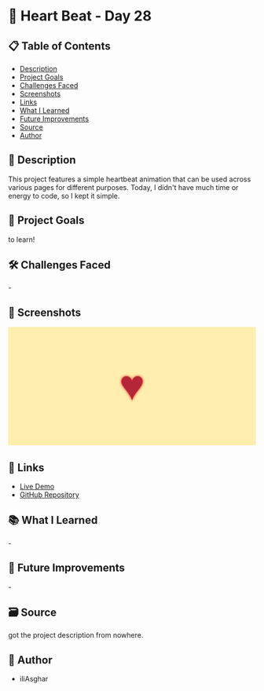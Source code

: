 # 🚀 Heart Beat - Day 28

## 📋 Table of Contents

- [Description](#📖-description)
- [Project Goals](#🎯-project-goals)
- [Challenges Faced](#🛠-challenges-faced)
- [Screenshots](#📸-screenshots)
- [Links](#🔗-links)
- [What I Learned](#📚-what-i-learned)
- [Future Improvements](#🚀-future-improvements)
- [Source](#🗃️-source)
- [Author](#👤-author)

## 📖 Description

This project features a simple heartbeat animation that can be used across various pages for different purposes. Today, I didn't have much time or energy to code, so I kept it simple.

## 🎯 Project Goals

to learn!

## 🛠 Challenges Faced

\-

## 📸 Screenshots

![screenshot](<../../project screenshots/28.png>)

## 🔗 Links

- [Live Demo](https://iliasghar.github.io/100-Days--100--Frontend--Challanges/projects/028-%20Heart%20Beat/)
- [GitHub Repository](https://github.com/iliAsghar/100-Days--100--Frontend--Challanges/tree/main/projects/028-%20Heart%20Beat)

## 📚 What I Learned

\-

## 🚀 Future Improvements

\-

## 🗃️ Source

got the project description from nowhere.

## 👤 Author

- iliAsghar